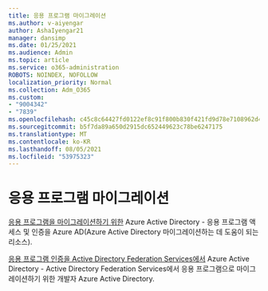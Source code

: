 ```yaml
---
title: 응용 프로그램 마이그레이션
ms.author: v-aiyengar
author: AshaIyengar21
manager: dansimp
ms.date: 01/25/2021
ms.audience: Admin
ms.topic: article
ms.service: o365-administration
ROBOTS: NOINDEX, NOFOLLOW
localization_priority: Normal
ms.collection: Adm_O365
ms.custom:
- "9004342"
- "7839"
ms.openlocfilehash: c45c8c64427fd0122ef8c91f800b830f421fd9d78e7108962d4053700a3da519
ms.sourcegitcommit: b5f7da89a650d2915dc652449623c78be6247175
ms.translationtype: MT
ms.contentlocale: ko-KR
ms.lasthandoff: 08/05/2021
ms.locfileid: "53975323"
---
```

# <a name="migrating-applications"></a>응용 프로그램 마이그레이션

[응용 프로그램을 마이그레이션하기 위한](https://docs.microsoft.com/azure/active-directory/manage-apps/migration-resources) Azure Active Directory - 응용 프로그램 액세스 및 인증을 Azure AD(Azure Active Directory 마이그레이션하는 데 도움이 되는 리소스).

[응용 프로그램 인증을 Active Directory Federation Services에서](https://docs.microsoft.com/azure/active-directory/manage-apps/migrate-adfs-apps-to-azure) Azure Active Directory - Active Directory Federation Services에서 응용 프로그램으로 마이그레이션하기 위한 개발자 Azure Active Directory.